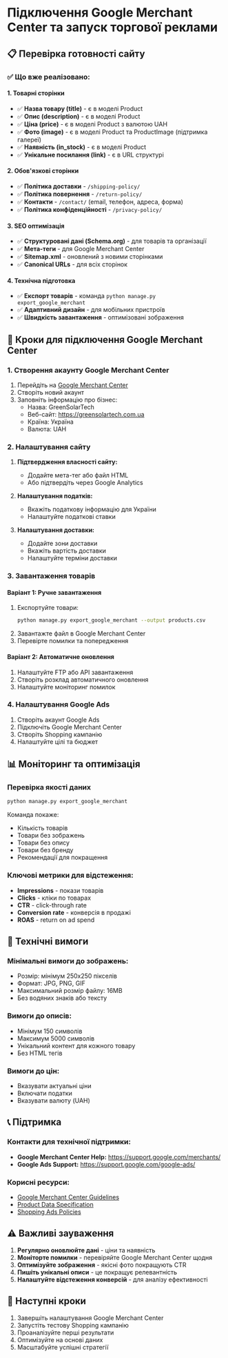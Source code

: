 # Підключення Google Merchant Center та запуск торгової реклами

## 📋 Перевірка готовності сайту

### ✅ Що вже реалізовано:

#### 1. Товарні сторінки
- ✅ **Назва товару (title)** - є в моделі Product
- ✅ **Опис (description)** - є в моделі Product  
- ✅ **Ціна (price)** - є в моделі Product з валютою UAH
- ✅ **Фото (image)** - є в моделі Product та ProductImage (підтримка галереї)
- ✅ **Наявність (in_stock)** - є в моделі Product
- ✅ **Унікальне посилання (link)** - є в URL структурі

#### 2. Обов'язкові сторінки
- ✅ **Політика доставки** - `/shipping-policy/`
- ✅ **Політика повернення** - `/return-policy/`
- ✅ **Контакти** - `/contact/` (email, телефон, адреса, форма)
- ✅ **Політика конфіденційності** - `/privacy-policy/`

#### 3. SEO оптимізація
- ✅ **Структуровані дані (Schema.org)** - для товарів та організації
- ✅ **Мета-теги** - для Google Merchant Center
- ✅ **Sitemap.xml** - оновлений з новими сторінками
- ✅ **Canonical URLs** - для всіх сторінок

#### 4. Технічна підготовка
- ✅ **Експорт товарів** - команда `python manage.py export_google_merchant`
- ✅ **Адаптивний дизайн** - для мобільних пристроїв
- ✅ **Швидкість завантаження** - оптимізовані зображення

## 🚀 Кроки для підключення Google Merchant Center

### 1. Створення акаунту Google Merchant Center

1. Перейдіть на [Google Merchant Center](https://merchants.google.com/)
2. Створіть новий акаунт
3. Заповніть інформацію про бізнес:
   - Назва: GreenSolarTech
   - Веб-сайт: https://greensolartech.com.ua
   - Країна: Україна
   - Валюта: UAH

### 2. Налаштування сайту

1. **Підтвердження власності сайту:**
   - Додайте мета-тег або файл HTML
   - Або підтвердіть через Google Analytics

2. **Налаштування податків:**
   - Вкажіть податкову інформацію для України
   - Налаштуйте податкові ставки

3. **Налаштування доставки:**
   - Додайте зони доставки
   - Вкажіть вартість доставки
   - Налаштуйте терміни доставки

### 3. Завантаження товарів

#### Варіант 1: Ручне завантаження
1. Експортуйте товари:
   ```bash
   python manage.py export_google_merchant --output products.csv
   ```
2. Завантажте файл в Google Merchant Center
3. Перевірте помилки та попередження

#### Варіант 2: Автоматичне оновлення
1. Налаштуйте FTP або API завантаження
2. Створіть розклад автоматичного оновлення
3. Налаштуйте моніторинг помилок

### 4. Налаштування Google Ads

1. Створіть акаунт Google Ads
2. Підключіть Google Merchant Center
3. Створіть Shopping кампанію
4. Налаштуйте цілі та бюджет

## 📊 Моніторинг та оптимізація

### Перевірка якості даних
```bash
python manage.py export_google_merchant
```

Команда покаже:
- Кількість товарів
- Товари без зображень
- Товари без опису
- Товари без бренду
- Рекомендації для покращення

### Ключові метрики для відстеження:
- **Impressions** - покази товарів
- **Clicks** - кліки по товарах
- **CTR** - click-through rate
- **Conversion rate** - конверсія в продажі
- **ROAS** - return on ad spend

## 🔧 Технічні вимоги

### Мінімальні вимоги до зображень:
- Розмір: мінімум 250x250 пікселів
- Формат: JPG, PNG, GIF
- Максимальний розмір файлу: 16MB
- Без водяних знаків або тексту

### Вимоги до описів:
- Мінімум 150 символів
- Максимум 5000 символів
- Унікальний контент для кожного товару
- Без HTML тегів

### Вимоги до цін:
- Вказувати актуальні ціни
- Включати податки
- Вказувати валюту (UAH)

## 📞 Підтримка

### Контакти для технічної підтримки:
- **Google Merchant Center Help:** https://support.google.com/merchants/
- **Google Ads Support:** https://support.google.com/google-ads/

### Корисні ресурси:
- [Google Merchant Center Guidelines](https://support.google.com/merchants/answer/6149970)
- [Product Data Specification](https://support.google.com/merchants/answer/7052112)
- [Shopping Ads Policies](https://support.google.com/google-ads/answer/6167117)

## ⚠️ Важливі зауваження

1. **Регулярно оновлюйте дані** - ціни та наявність
2. **Моніторте помилки** - перевіряйте Google Merchant Center щодня
3. **Оптимізуйте зображення** - якісні фото покращують CTR
4. **Пишіть унікальні описи** - це покращує релевантність
5. **Налаштуйте відстеження конверсій** - для аналізу ефективності

## 🎯 Наступні кроки

1. Завершіть налаштування Google Merchant Center
2. Запустіть тестову Shopping кампанію
3. Проаналізуйте перші результати
4. Оптимізуйте на основі даних
5. Масштабуйте успішні стратегії 